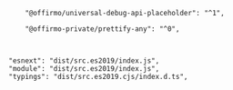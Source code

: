 


		"@offirmo/universal-debug-api-placeholder": "^1",

		"@offirmo-private/prettify-any": "^0",



	"esnext": "dist/src.es2019/index.js",
	"module": "dist/src.es2019/index.js",
	"typings": "dist/src.es2019.cjs/index.d.ts",
